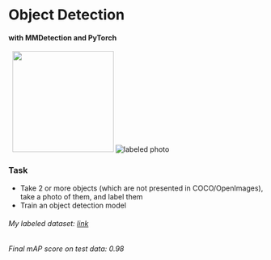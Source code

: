 # Object Detection
#### with MMDetection and PyTorch
&nbsp;
<img src="https://github.com/foxxyanya/Computer-Vision-Course-2022/blob/main/3.%20Object%20Detection%20(PyTorch%2C%20MMDetection)/model_output.jpg" width="200" height="200" />
![labeled photo](https://github.com/foxxyanya/Computer-Vision-Course-2022/blob/main/3.%20Object%20Detection%20(PyTorch%2C%20MMDetection)/model_output.jpg)
### Task
- Take 2 or more objects (which are not presented in COCO/OpenImages), take a photo of them, and label them
- Train an object detection model
&nbsp;
###### My labeled dataset: [link](https://drive.google.com/drive/folders/1qqujiqzccghQPhcvrdY4jr6bsHcHzlg6?usp=sharing)
###### Final mAP score on test data: 0.98